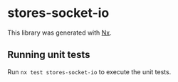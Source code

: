 # stores-socket-io

This library was generated with [Nx](https://nx.dev).

## Running unit tests

Run `nx test stores-socket-io` to execute the unit tests.
